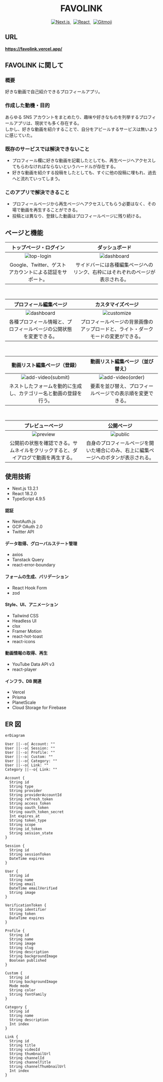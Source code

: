 <h1 align="center">FAVOLINK</h1>

<!-- [![next.js](https://img.shields.io/badge/v13.2.1-blueviolet.svg?style=for-the-badge&logo=Next.js&labelColor=000000&logoWidth=20>)](https://github.com/vercel/next.js/) -->
<!-- [![react](https://img.shields.io/badge/v18.2.0-blue.svg?style=for-the-badge&logo=React&labelColor=000000&logoWidth=20>)](https://github.com/facebook/react) -->

<p align="center">
  <a href="https://github.com/vercel/next.js/">
    <img alt="Next.js" src="https://img.shields.io/badge/v13.2.1-blueviolet.svg?style=for-the-badge&logo=Next.js&labelColor=333333&logoWidth=20" />
  </a>
  &nbsp;
  <a href="https://github.com/facebook/react">
    <img alt="React" src="https://img.shields.io/badge/v18.2.0-blue.svg?style=for-the-badge&logo=React&labelColor=333333&logoWidth=20" />
  </a>
  &nbsp;
  <a href="https://gitmoji.dev">
    <img
      src="https://img.shields.io/badge/gitmoji-%20😜%20😍-FFDD67.svg?style=for-the-badge&labelColor=333333"
      alt="Gitmoji"
    />
  </a>
</p>

## URL

**https://favolink.vercel.app/**

## FAVOLINK に関して

### 概要

好きな動画で自己紹介できるプロフィールアプリ。

### 作成した動機・目的

あらゆる SNS アカウントをまとめたり、趣味や好きなものを列挙するプロフィールアプリは、現状でも多く存在する。<br>
しかし、好きな動画を紹介することで、自分をアピールするサービスは無いように感じていた。

### 既存のサービスでは解決できないこと

- プロフィール欄に好きな動画を記載したとしても、再生ページへアクセスしてもらわなければならないというハードルが存在する。
- 好きな動画を紹介する投稿をしたとしても、すぐに他の投稿に埋もれ、過去へと流れていってしまう。

### このアプリで解決できること

- プロフィールページから再生ページへアクセスしてもらう必要はなく、その場で動画を再生することができる。
- 投稿とは異なり、登録した動画はプロフィールページに残り続ける。

## ページと機能

<!-- prettier-ignore -->
| トップページ・ログイン | ダッシュボード |
| :---: | :---: |
| ![top-login](https://gyazo.com/02dc63c9c94d7798cda383b8eda588d5.gif) | ![dashboard](https://gyazo.com/48124e8b04d69e7cb5e0cade89d68b39.gif) |
| Google、Twitter、ゲストアカウントによる認証をサポート。 | サイドバーには各種編集ページへのリンク、右枠にはそれぞれのページが表示される。 |

<br>

<!-- prettier-ignore -->
| プロフィール編集ページ | カスタマイズページ |
| :---: | :---: |
| ![dashboard](https://gyazo.com/abd721ede9f7e5392cfad6390d44308a.gif) | ![customize](https://gyazo.com/b5f579538ece489d81b925d0832d5f1c.gif) |
| 各種プロフィール情報と、プロフィールページの公開状態を変更できる。 | プロフィールページの背景画像のアップロードと、ライト・ダークモードの変更ができる。 |

<br>

<!-- prettier-ignore -->
| 動画リスト編集ページ（登録） | 動画リスト編集ページ（並び替え） |
| :---: | :---: |
| ![add-video(submit)](https://gyazo.com/f4cebff24935349dd6df1d86ab421801.gif) | ![add-video(order)](https://gyazo.com/91814ba69dda9e09e6b5f6b282b9b194.gif) |
| ネストしたフォームを動的に生成し、カテゴリー名と動画の登録を行う。 | 要素を並び替え、プロフィールページでの表示順を変更できる。 |

<br>

<!-- prettier-ignore -->
| プレビューページ | 公開ページ |
| :---: | :---: |
| ![preview](https://gyazo.com/f86d11097d8eab9ec0520108aac9e608.gif) | ![public](https://gyazo.com/7ca1c07a34703eea78ceaf9f99a6c302.gif) |
| 公開前の状態を確認できる。サムネイルをクリックすると、ダイアログで動画を再生する。 | 自身のプロフィールページを開いた場合にのみ、右上に編集ページへのボタンが表示される。 |

## 使用技術

- Next.js 13.2.1
- React 18.2.0
- TypeScript 4.9.5

#### 認証

- NextAuth.js
- GCP OAuth 2.0
- Twitter API

#### データ取得、グローバルステート管理

- axios
- Tanstack Query
- react-error-boundary

#### フォームの生成、バリデーション

- React Hook Form
- zod

#### Style、UI、アニメーション

- Tailwind CSS
- Headless UI
- clsx
- Framer Motion
- react-hot-toast
- react-icons

#### 動画情報の取得、再生

- YouTube Data API v3
- react-player

#### インフラ、DB 関連

- Vercel
- Prisma
- PlanetScale
- Cloud Storage for Firebase

## ER 図

```mermaid
erDiagram

User ||--o{ Account: ""
User ||--o{ Session: ""
User ||--o| Profile: ""
User ||--o| Custom: ""
User ||--o{ Category: ""
User ||--o{ Link: ""
Category ||--o{ Link: ""

Account {
  String id
  String type
  String provider
  String providerAccountId
  String refresh_token
  String access_token
  String oauth_token
  String oauth_token_secret
  Int expires_at
  String token_type
  String scope
  String id_token
  String session_state
}

Session {
  String id
  String sessionToken
  DateTime expires
}

User {
  String id
  String name
  String email
  DateTime emailVerified
  String image
}

VerificationToken {
  String identifier
  String token
  DataTime expires
}

Profile {
  String id
  String name
  String image
  String slug
  String description
  String backgroundImage
  Boolean published
}

Custom {
  String id
  String backgroundImage
  Mode mode
  String color
  String fontFamily
}

Category {
  String id
  String name
  String description
  Int index
}

Link {
  String id
  String title
  String videoId
  String thumbnailUrl
  String channelId
  String channelTitle
  String channelThumbnailUrl
  Int index
}
```
